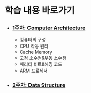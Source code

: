 # 학습 내용 바로가기

- ### [1주차: Computer Architecture](week1/목차.md)

  - 컴퓨터의 구성
  - CPU 작동 원리
  - Cache Memory
  - 고정 소수점&부동 소수점
  - 패리티 비트&해밍 코드
  - ARM 프로세서

- ### [2주차: Data Structure](week2/목차.md)
